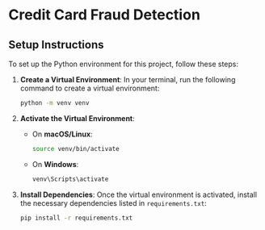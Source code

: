 # Credit Card Fraud Detection 

## Setup Instructions

To set up the Python environment for this project, follow these steps:

1. **Create a Virtual Environment**:
   In your terminal, run the following command to create a virtual environment:
   ```bash
   python -m venv venv
   ```

2. **Activate the Virtual Environment**:

   - On **macOS/Linux**:
     ```bash
     source venv/bin/activate
     ```
   - On **Windows**:
     ```bash
     venv\Scripts\activate
     ```
3. **Install Dependencies**:
   Once the virtual environment is activated, install the necessary dependencies listed in `requirements.txt`:
   ```bash
   pip install -r requirements.txt
